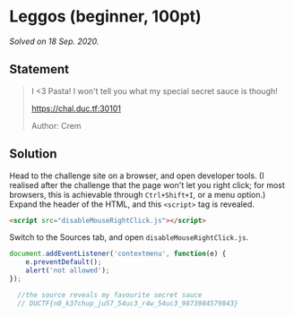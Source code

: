 <!-- SPDX-License-Identifier: CC-BY-NC-ND-4.0 -->
# Leggos (beginner, 100pt)

_Solved on 18 Sep. 2020._

## Statement

> I <3 Pasta! I won't tell you what my special secret sauce is though!
>
> <https://chal.duc.tf:30101>
>
> Author: Crem

## Solution

Head to the challenge site on a browser, and open developer tools. (I realised after the challenge that the page won't
let you right click; for most browsers, this is achievable through `Ctrl+Shift+I`, or a menu option.) Expand the header
of the HTML, and this `<script>` tag is revealed.

```html
<script src="disableMouseRightClick.js"></script>
```

Switch to the Sources tab, and open `disableMouseRightClick.js`.

```js
document.addEventListener('contextmenu', function(e) {
    e.preventDefault();
    alert('not allowed');
});

  //the source reveals my favourite secret sauce
  // DUCTF{n0_k37chup_ju57_54uc3_r4w_54uc3_9873984579843}
```
